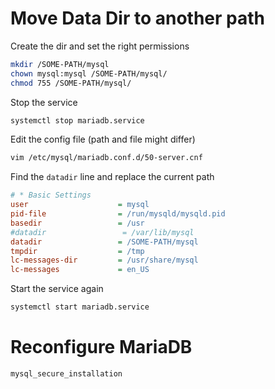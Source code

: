 # Move Data Dir to another path
Create the dir and set the right permissions

```bash
mkdir /SOME-PATH/mysql
chown mysql:mysql /SOME-PATH/mysql/
chmod 755 /SOME-PATH/mysql/
```
Stop the service
```bash
systemctl stop mariadb.service
```
Edit the config file (path and file might differ)
```bash
vim /etc/mysql/mariadb.conf.d/50-server.cnf
```
Find the `datadir` line and replace the current path

```ini
# * Basic Settings
user                    = mysql
pid-file                = /run/mysqld/mysqld.pid
basedir                 = /usr
#datadir                 = /var/lib/mysql
datadir                 = /SOME-PATH/mysql
tmpdir                  = /tmp
lc-messages-dir         = /usr/share/mysql
lc-messages             = en_US
```
Start the service again
```bash
systemctl start mariadb.service
```

# Reconfigure MariaDB

```bash
mysql_secure_installation
```
